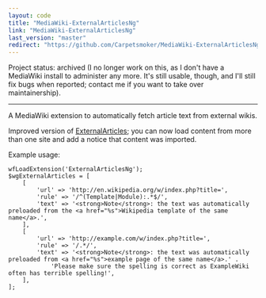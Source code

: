 ```yaml
---
layout: code
title: "MediaWiki-ExternalArticlesNg"
link: "MediaWiki-ExternalArticlesNg"
last_version: "master"
redirect: "https://github.com/Carpetsmoker/MediaWiki-ExternalArticlesNg"
---
```


Project status: archived (I no longer work on this, as I don't have a MediaWiki
install to administer any more. It's still usable, though, and I'll still
fix bugs when reported; contact me if you want to take over maintainership).

-----------------------------------------

A MediaWiki extension to automatically fetch article text from external wikis.

Improved version of [ExternalArticles][1]; you can now load content from more
than one site and add a notice that content was imported.

Example usage:

	wfLoadExtension('ExternalArticlesNg');
	$wgExternalArticles = [
		[
			'url' => 'http://en.wikipedia.org/w/index.php?title=',
			'rule' => '/^(Template|Module):.*$/',
			'text' => '<strong>Note</strong>: the text was automatically preloaded from the <a href="%s">Wikipedia template of the same name</a>.',
		],
		[
			'url' => 'http://example.com/w/index.php?title=',
			'rule' => '/.*/',
			'text' => '<strong>Note</strong>: the text was automatically preloaded from <a href="%s">example page of the same name</a>.' . 
				'Please make sure the spelling is correct as ExampleWiki often has terrible spelling!',
		],
	];

[1]: http://www.mediawiki.org/wiki/Extension:ExternalArticles
